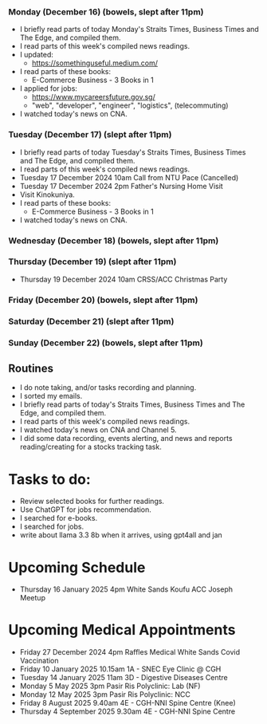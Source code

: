 ### Monday (December 16) (bowels, slept after 11pm)
- I briefly read parts of today Monday's Straits Times, Business Times and The Edge, and compiled them.
- I read parts of this week's compiled news readings.
- I updated:
    - https://somethinguseful.medium.com/
- I read parts of these books:
    - E-Commerce Business - 3 Books in 1
- I applied for jobs:
    - https://www.mycareersfuture.gov.sg/
    - "web", "developer", "engineer", "logistics", (telecommuting)
- I watched today's news on CNA.

### Tuesday (December 17) (slept after 11pm)
- I briefly read parts of today Tuesday's Straits Times, Business Times and The Edge, and compiled them.
- I read parts of this week's compiled news readings.
- Tuesday 17 December 2024 10am Call from NTU Pace (Cancelled)
- Tuesday 17 December 2024 2pm Father's Nursing Home Visit
- Visit Kinokuniya.
- I read parts of these books:
    - E-Commerce Business - 3 Books in 1
- I watched today's news on CNA.

### Wednesday (December 18) (bowels, slept after 11pm)


### Thursday (December 19) (slept after 11pm)
- Thursday 19 December 2024 10am CRSS/ACC Christmas Party


### Friday (December 20) (bowels, slept after 11pm)


### Saturday (December 21) (slept after 11pm)


### Sunday (December 22) (bowels, slept after 11pm)





## Routines
- I do note taking, and/or tasks recording and planning.
- I sorted my emails.
- I briefly read parts of today's Straits Times, Business Times and The Edge, and compiled them.
- I read parts of this week's compiled news readings.
- I watched today's news on CNA and Channel 5.
- I did some data recording, events alerting, and news and reports reading/creating for a stocks tracking task.

# Tasks to do:
- Review selected books for further readings.
- Use ChatGPT for jobs recommendation.
- I searched for e-books.
- I searched for jobs.
- write about llama 3.3 8b when it arrives, using gpt4all and jan

# Upcoming Schedule
- Thursday 16 January 2025 4pm White Sands Koufu ACC Joseph Meetup

# Upcoming Medical Appointments
- Friday 27 December 2024 4pm Raffles Medical White Sands Covid Vaccination
- Friday 10 January 2025 10.15am 1A - SNEC Eye Clinic @ CGH
- Tuesday 14 January 2025 11am 3D - Digestive Diseases Centre
- Monday 5 May 2025 3pm Pasir Ris Polyclinic: Lab (NF)
- Monday 12 May 2025 3pm Pasir Ris Polyclinic: NCC
- Friday 8 August 2025 9.40am 4E - CGH-NNI Spine Centre (Knee)
- Thursday 4 September 2025 9.30am 4E - CGH-NNI Spine Centre
